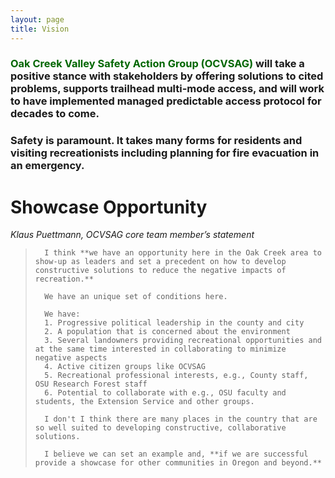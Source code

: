 ```yaml
---
layout: page
title: Vision
---
```


### <span style="color:#006600">Oak Creek Valley Safety Action Group (OCVSAG)</span> will take a positive stance with stakeholders by offering solutions to cited problems, supports trailhead multi-mode access, and will work to have implemented managed predictable access protocol for decades to come.
### Safety is paramount. It takes many forms for residents and visiting recreationists including planning for fire evacuation in an emergency.

# Showcase Opportunity
*Klaus Puettmann, OCVSAG core team member’s statement*

>       I think **we have an opportunity here in the Oak Creek area to show-up as leaders and set a precedent on how to develop constructive solutions to reduce the negative impacts of recreation.**
>
>       We have an unique set of conditions here.
>
>       We have:
>       1. Progressive political leadership in the county and city
>       2. A population that is concerned about the environment
>       3. Several landowners providing recreational opportunities and at the same time interested in collaborating to minimize negative aspects
>       4. Active citizen groups like OCVSAG
>       5. Recreational professional interests, e.g., County staff, OSU Research Forest staff
>       6. Potential to collaborate with e.g., OSU faculty and students, the Extension Service and other groups.
>
>       I don't I think there are many places in the country that are so well suited to developing constructive, collaborative solutions.
>
>       I believe we can set an example and, **if we are successful provide a showcase for other communities in Oregon and beyond.**